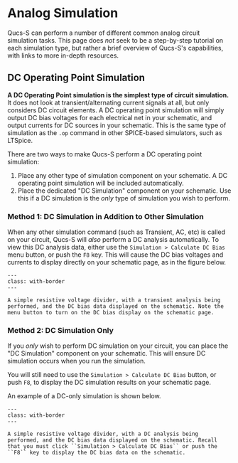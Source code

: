 # Analog Simulation

Qucs-S can perform a number of different common analog circuit simulation tasks. This page does _not_ seek to be a step-by-step tutorial on each simulation type, but rather a brief overview of Qucs-S's capabilities, with links to more in-depth resources.

## DC Operating Point Simulation

**A DC Operating Point simulation is the simplest type of circuit simulation.** It does not look at transient/alternating current signals at all, but only considers DC circuit elements. A DC operating point simulation will simply output DC bias voltages for each electrical net in your schematic, and output currents for DC sources in your schematic. This is the same type of simulation as the ``.op`` command in other SPICE-based simulators, such as LTSpice.

There are two ways to make Qucs-S perform a DC operating point simulation:

1. Place any other type of simulation component on your schematic. A DC operating point simulation will be included automatically.
2. Place the dedicated "DC Simulation" component on your schematic. Use this if a DC simulation is the _only_ type of simulation you wish to perform.

### Method 1: DC Simulation in Addition to Other Simulation

When any other simulation command (such as Transient, AC, etc) is called on your circuit, Qucs-S will _also_ perform a DC analysis automatically. To view this DC analysis data, either use the ``Simulation > Calculate DC Bias`` menu button, or push the ``F8`` key. This will cause the DC bias voltages and currents to display directly on your schematic page, as in the figure below.

```{figure} /getting-started/images/dc-bias-with-transient.png
---
class: with-border
---

A simple resistive voltage divider, with a transient analysis being performed, and the DC bias data displayed on the schematic. Note the menu button to turn on the DC bias display on the schematic page.
```

### Method 2: DC Simulation Only

If you _only_ wish to perform DC simulation on your circuit, you can place the "DC Simulation" component on your schematic. This will ensure DC simulation occurs when you run the simulation.

You will still need to use the ``Simulation > Calculate DC Bias`` button, or push ``F8``, to display the DC simulation results on your schematic page.

An example of a DC-only simulation is shown below.

```{figure} /getting-started/images/dc-only-simulation.png
---
class: with-border
---

A simple resistive voltage divider, with a DC analysis being performed, and the DC bias data displayed on the schematic. Recall that you must click ``Simulation > Calculate DC Bias`` or push the ``F8`` key to display the DC bias data on the schematic.
```